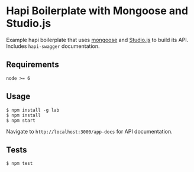 # Hapi Boilerplate with Mongoose and Studio.js

Example hapi boilerplate that uses [mongoose](http://mongoosejs.com/) and [Studio.js](https://github.com/ericholiveira/studio) to build its API. Includes `hapi-swagger` documentation.

## Requirements

  	node >= 6

## Usage

    $ npm install -g lab
    $ npm install
    $ npm start    
Navigate to `http://localhost:3000/app-docs` for API documentation.

## Tests

    $ npm test
